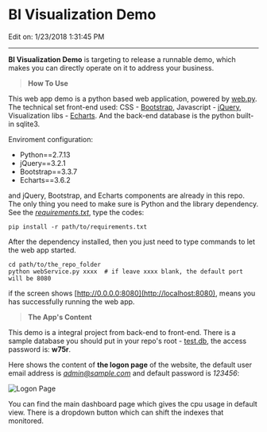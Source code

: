 # BI Visualization Demo #
Edit on: 1/23/2018 1:31:45 PM  

----------

**BI Visualization Demo** is targeting to release a runnable demo, which makes you can directly operate on it to address your business.

> **How To Use** 

This web app demo is a python based web application, powered by [web.py](http://webpy.org/). The technical set front-end used: CSS - [Bootstrap](http://www.runoob.com/bootstrap/bootstrap-tab-plugin.html), Javascript - [jQuery](http://jquery.com/), Visualization libs - [Echarts](http://echarts.baidu.com/). And the back-end database is the python built-in sqlite3.

Enviroment configuration:

- Python==2.7.13
- jQuery==3.2.1
- Bootstrap==3.3.7 
- Echarts==3.6.2

and jQuery, Bootstrap, and Echarts components are already in this repo. The only thing you need to make sure is Python and the library dependency. See the [*requirements.txt*](./requirements.txt), type the codes:

	pip install -r path/to/requirements.txt

After the dependency installed, then you just need to type commands to let the web app started.

	cd path/to/the_repo_folder
	python webService.py xxxx  # if leave xxxx blank, the default port will be 8080
	
if the screen shows [http://0.0.0.0:8080](http://localhost:8080), means you has successfully running the web app.

> **The App's Content**

This demo is a integral project from back-end to front-end. There is a sample database you should put in your repo's root - [test.db](https://pan.baidu.com/s/1dkqUJ0), the access password is: **w75r**.

Here shows the content of **the logon page** of the website, the default user email address is *admin@sample.com* and default password is *123456*:

![Logon Page](https://i.imgur.com/qPPao45.gif)

You can find the main dashboard page which gives the cpu usage in default view. There is a dropdown button which can shift the indexes that monitored.


